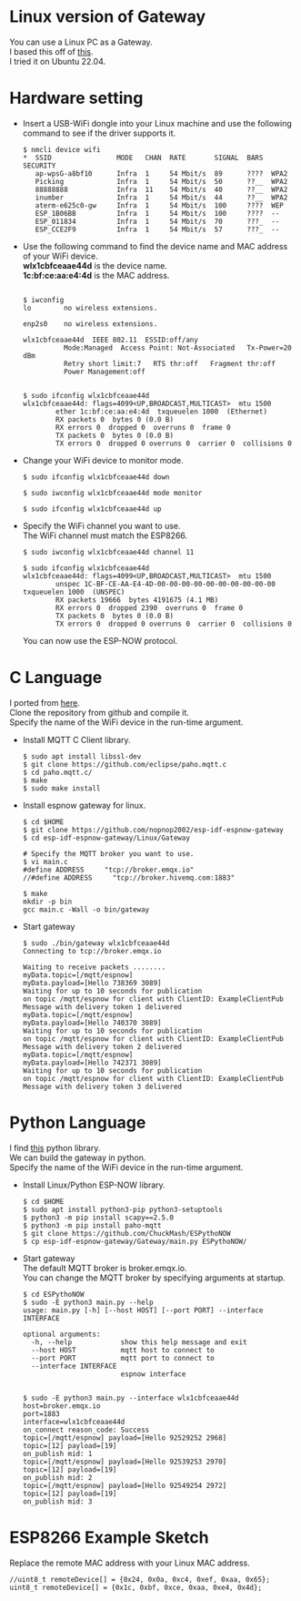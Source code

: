 # Linux version of Gateway
You can use a Linux PC as a Gateway.   
I based this off of [this](https://github.com/thomasfla/Linux-ESPNOW/tree/master/wifiRawReceiver).   
I tried it on Ubuntu 22.04.   

# Hardware setting   

- Insert a USB-WiFi dongle into your Linux machine and use the following command to see if the driver supports it.
	```
	$ nmcli device wifi
	*  SSID                MODE   CHAN  RATE       SIGNAL  BARS  SECURITY
	   ap-wpsG-a8bf10      Infra  1     54 Mbit/s  89      ????  WPA2
	   Picking             Infra  1     54 Mbit/s  50      ??__  WPA2
	   88888888            Infra  11    54 Mbit/s  40      ??__  WPA2
	   inumber             Infra  1     54 Mbit/s  44      ??__  WPA2
	   aterm-e625c0-gw     Infra  1     54 Mbit/s  100     ????  WEP
	   ESP_1B06BB          Infra  1     54 Mbit/s  100     ????  --
	   ESP_011834          Infra  1     54 Mbit/s  70      ???_  --
	   ESP_CCE2F9          Infra  1     54 Mbit/s  57      ???_  --
	```

- Use the following command to find the device name and MAC address of your WiFi device.   
	__wlx1cbfceaae44d__ is the device name.   
	__1c:bf:ce:aa:e4:4d__ is the MAC address.   
	```

	$ iwconfig
	lo        no wireless extensions.

	enp2s0    no wireless extensions.

	wlx1cbfceaae44d  IEEE 802.11  ESSID:off/any
	          Mode:Managed  Access Point: Not-Associated   Tx-Power=20 dBm
	          Retry short limit:7   RTS thr:off   Fragment thr:off
	          Power Management:off


	$ sudo ifconfig wlx1cbfceaae44d
	wlx1cbfceaae44d: flags=4099<UP,BROADCAST,MULTICAST>  mtu 1500
	        ether 1c:bf:ce:aa:e4:4d  txqueuelen 1000  (Ethernet)
	        RX packets 0  bytes 0 (0.0 B)
	        RX errors 0  dropped 0  overruns 0  frame 0
	        TX packets 0  bytes 0 (0.0 B)
	        TX errors 0  dropped 0 overruns 0  carrier 0  collisions 0
	```

- Change your WiFi device to monitor mode.   
	```
	$ sudo ifconfig wlx1cbfceaae44d down

	$ sudo iwconfig wlx1cbfceaae44d mode monitor

	$ sudo ifconfig wlx1cbfceaae44d up
	```

- Specify the WiFi channel you want to use.   
	The WiFi channel must match the ESP8266.   
	```
	$ sudo iwconfig wlx1cbfceaae44d channel 11

	$ sudo ifconfig wlx1cbfceaae44d
	wlx1cbfceaae44d: flags=4099<UP,BROADCAST,MULTICAST>  mtu 1500
	        unspec 1C-BF-CE-AA-E4-4D-00-00-00-00-00-00-00-00-00-00  txqueuelen 1000  (UNSPEC)
	        RX packets 19666  bytes 4191675 (4.1 MB)
	        RX errors 0  dropped 2390  overruns 0  frame 0
	        TX packets 0  bytes 0 (0.0 B)
	        TX errors 0  dropped 0 overruns 0  carrier 0  collisions 0
	```

	You can now use the ESP-NOW protocol.   

# C Language 
I ported from [here](https://github.com/thomasfla/Linux-ESPNOW).   
Clone the repository from github and compile it.   
Specify the name of the WiFi device in the run-time argument.   

- Install MQTT C Client library.   
	```
	$ sudo apt install libssl-dev
	$ git clone https://github.com/eclipse/paho.mqtt.c
	$ cd paho.mqtt.c/
	$ make
	$ sudo make install
	```

- Install espnow gateway for linux.   
	```
	$ cd $HOME
	$ git clone https://github.com/nopnop2002/esp-idf-espnow-gateway
	$ cd esp-idf-espnow-gateway/Linux/Gateway

	# Specify the MQTT broker you want to use.
	$ vi main.c
	#define ADDRESS     "tcp://broker.emqx.io"
	//#define ADDRESS     "tcp://broker.hivemq.com:1883"

	$ make
	mkdir -p bin
	gcc main.c -Wall -o bin/gateway
	```

- Start gateway   
	```
	$ sudo ./bin/gateway wlx1cbfceaae44d
	Connecting to tcp://broker.emqx.io

	Waiting to receive packets ........
	myData.topic=[/mqtt/espnow]
	myData.payload=[Hello 738369 3089]
	Waiting for up to 10 seconds for publication
	on topic /mqtt/espnow for client with ClientID: ExampleClientPub
	Message with delivery token 1 delivered
	myData.topic=[/mqtt/espnow]
	myData.payload=[Hello 740370 3089]
	Waiting for up to 10 seconds for publication
	on topic /mqtt/espnow for client with ClientID: ExampleClientPub
	Message with delivery token 2 delivered
	myData.topic=[/mqtt/espnow]
	myData.payload=[Hello 742371 3089]
	Waiting for up to 10 seconds for publication
	on topic /mqtt/espnow for client with ClientID: ExampleClientPub
	Message with delivery token 3 delivered
	```

# Python Language 
I find [this](https://github.com/ChuckMash/ESPythoNOW) python library.   
We can build the gateway in python.   
Specify the name of the WiFi device in the run-time argument.   


- Install Linux/Python ESP-NOW library.   
	```
	$ cd $HOME
	$ sudo apt install python3-pip python3-setuptools
	$ python3 -m pip install scapy==2.5.0
	$ python3 -m pip install paho-mqtt
	$ git clone https://github.com/ChuckMash/ESPythoNOW
	$ cp esp-idf-espnow-gateway/Gateway/main.py ESPythoNOW/
	```

- Start gateway   
	The default MQTT broker is broker.emqx.io.   
	You can change the MQTT broker by specifying arguments at startup.   
	```
	$ cd ESPythoNOW
	$ sudo -E python3 main.py --help
	usage: main.py [-h] [--host HOST] [--port PORT] --interface INTERFACE

	optional arguments:
	  -h, --help            show this help message and exit
	  --host HOST           mqtt host to connect to
	  --port PORT           mqtt port to connect to
	  --interface INTERFACE
	                        espnow interface


	$ sudo -E python3 main.py --interface wlx1cbfceaae44d
	host=broker.emqx.io
	port=1883
	interface=wlx1cbfceaae44d
	on_connect reason_code: Success
	topic=[/mqtt/espnow] payload=[Hello 92529252 2968]
	topic=[12] payload=[19]
	on_publish mid: 1
	topic=[/mqtt/espnow] payload=[Hello 92539253 2970]
	topic=[12] payload=[19]
	on_publish mid: 2
	topic=[/mqtt/espnow] payload=[Hello 92549254 2972]
	topic=[12] payload=[19]
	on_publish mid: 3
	```

# ESP8266 Example Sketch
Replace the remote MAC address with your Linux MAC address.
```
//uint8_t remoteDevice[] = {0x24, 0x0a, 0xc4, 0xef, 0xaa, 0x65};
uint8_t remoteDevice[] = {0x1c, 0xbf, 0xce, 0xaa, 0xe4, 0x4d};
```
